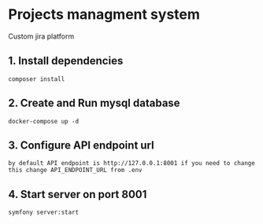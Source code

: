 # Projects managment system
Custom jira platform

## 1. Install dependencies
```
composer install
```

## 2. Create and Run mysql database
```
docker-compose up -d
```

## 3. Configure API endpoint url
```
by default API endpoint is http://127.0.0.1:8001 if you need to change this change API_ENDPOINT_URL from .env
```

## 4. Start server on port 8001
```
symfony server:start
```
